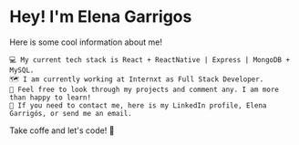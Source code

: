 # Hey! I'm Elena Garrigos 

Here is some cool information about me!

    💻 My current tech stack is React + ReactNative | Express | MongoDB + MySQL. 
    🗺️ I am currently working at Internxt as Full Stack Developer.
    🔎 Feel free to look through my projects and comment any. I am more than happy to learn!
    📧 If you need to contact me, here is my LinkedIn profile, Elena Garrigós, or send me an email.

Take coffe and let's code! 🚀
